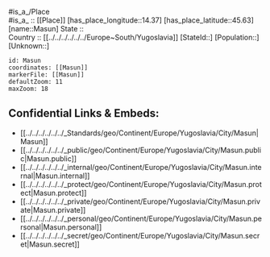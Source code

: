 ﻿---
location: [45.63,14.37] 
mapzoom: [7,12] 
mapmarker: city 
type: City
tags:
- geo/City


SpocWebEntityId: 32343
isDeleted: false
confidential: public

---
#is_a_/Place  
#is_a_ :: [[Place]] 
[has_place_longitude::14.37] 
[has_place_latitude::45.63] 
[name::Masun] 
State ::  
Country :: [[../../../../../../Europe~South/Yugoslavia]] 
[StateId::] 
[Population::] 
[Unknown::] 


```leaflet
id: Masun
coordinates: [[Masun]] 
markerFile: [[Masun]] 
defaultZoom: 11 
maxZoom: 18
```


## Confidential Links & Embeds: 
- [[../../../../../../_Standards/geo/Continent/Europe/Yugoslavia/City/Masun|Masun]] 
- [[../../../../../../_public/geo/Continent/Europe/Yugoslavia/City/Masun.public|Masun.public]] 
- [[../../../../../../_internal/geo/Continent/Europe/Yugoslavia/City/Masun.internal|Masun.internal]] 
- [[../../../../../../_protect/geo/Continent/Europe/Yugoslavia/City/Masun.protect|Masun.protect]] 
- [[../../../../../../_private/geo/Continent/Europe/Yugoslavia/City/Masun.private|Masun.private]] 
- [[../../../../../../_personal/geo/Continent/Europe/Yugoslavia/City/Masun.personal|Masun.personal]] 
- [[../../../../../../_secret/geo/Continent/Europe/Yugoslavia/City/Masun.secret|Masun.secret]] 

